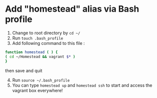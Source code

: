 # Add "homestead" alias via Bash profile

1. Change to root directory by `cd ~/`
2. Run `touch .bash_profile`
3. Add following command to this file :
```bash
function homestead ( ) {
( cd ~/Homestead && vagrant $* )
}
```
then save and quit

4. Run `source ~/.bash_profile`
5. You can type `homestead up` and `homestead ssh` to start and access the vagrant box everywhere!

